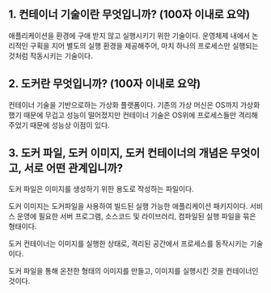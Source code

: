 ## 1. 컨테이너 기술이란 무엇입니까? (100자 이내로 요약)
애플리케이션을 환경에 구애 받지 않고 실행시키기 위한 기술이다.
운영체제 내에서 논리적인 구획을 지어 별도의 실행 환경을 제공해주어, 마치 하나의 프로세스만 실행되는 것처럼 작동시키는 기술이다.

## 2. 도커란 무엇입니까? (100자 이내로 요약)
컨테이너 기술을 기반으로하는 가상화 플랫폼이다.
기존의 가상 머신은 OS까지 가상화했기 때문에 무겁고 성능이 떨어졌지만 컨테이너 기술은
OS위에 프로세스들만 격리해주었기 때문에 성능상 이점이 있다.

## 3. 도커 파일, 도커 이미지, 도커 컨테이너의 개념은 무엇이고, 서로 어떤 관계입니까?
도커 파일은 이미지를 생성하기 위한 용도로 작성하는 파일이다.

도커 이미지는 도커파일을 사용하여 빌드된 실행 가능한 애플리케이션 패키지이다. 서비스 운영에 필요한 서버 프로그램, 소스코드 및  라이브러리, 컴파일된 실행 파일을 묶은 형태이다.

도커 컨테이너는 이미지를 실행한 상태로, 격리된 공간에서 프로세스를 동작시키는 기술이다.

도커 파일을 통해 온전한 형태의 이미지를 만들고, 이미지를 실행시킨 것을 컨테이너인 것이다.

